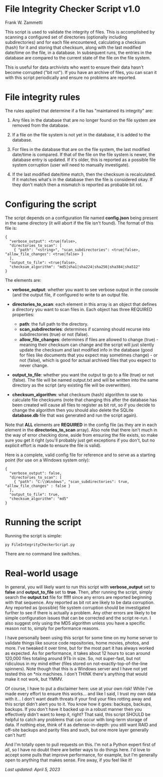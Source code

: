 # File Integrity Checker Script v1.0

Frank W. Zammetti

This script is used to validate the integrity of files.  This is accomplished by scanning a configured set
of directories (optionally including subdirectories) and for each file encountered, calculating a checksum (hash) for
it and storing that checksum, along with the last modified date/time on the file, in a database.  In subsequent runs,
the entries in the database are compared to the current state of the file on the file system.

This is useful for data archivists who want to ensure their data hasn't become corrupted ("bit rot").  If you have
an archive of files, you can scan it with this script periodically and ensure no problems are reported.

# File integrity rules

The rules applied that determine if a file has "maintained its integrity" are:

1. Any files in the database that are no longer found on the file system are removed from the database.

2. If a file on the file system is not yet in the database, it is added to the database.

3. For files in the database that are on the file system, the last modified date/time is compared.  If that of the
   file on the file system is newer, the database entry is updated.  If it's older, this is reported as a possible
   file system corruption (user will need to manually investigate).

4. If the last modified date/time match, then the checksum is recalculated.  If it matches what's in the database then
   the file is considered okay.  If they don't match then a mismatch is reported as probable bit rot.

# Configuring the script

The script depends on a configuration file named **config.json** being present in the same directory (it will abort
if the file isn't found).  The format of this file is:

    {
      "verbose_output": <true|false>,
      "directories_to_scan": [
        { "path": "<string>", "scan_subdirectories": <true|false>, "allow_file_changes": <true|false> }
      ],
      "output_to_file": <true|false>,
      "checksum_algorithm": "md5|sha1|sha224|sha256|sha384|sha512"
    }

The elements are:

* **verbose_output**: whether you want to see verbose output in the console (and the output file, if configured
to write to an output file.
* **directories_to_scan**: each element in this array is an object that defines a directory you want to scan
files in.  Each object has three REQUIRED properties:
  * **path**: the full path to the directory.
  * **scan_subdirectories**: determines if scanning should recurse into subdirectories (true) or
not (false).
  * **allow_file_changes**: determines if files are allowed to change (true) - meaning their checksum can change
and the script will just silently update the checksum and last modified info in the database (good for files like
documents that you expect may sometimes change) - or not (false), which is good for actual archived files that
you expect to never change.

* **output_to_file**: whether you want the output to go to a file (true) or not (false).  The file will be
named output.txt and will be written into the same directory as the script (any existing file will be overwritten).

* **checksum_algorithm**: what checksum (hash) algorithm to use to calculate
file checksums (note that changing this after the database has been created will cause all files to register as bit rot,
so if you decide to change the algorithm then you should also delete the SQLite **database.db** file that was generated
and run the script again).

Note that **ALL** elements are **REQUIRED** in the config file (as they are in each element in the
**directories_to_scan** array).  Also note that there isn't much in the way of error checking done, aside from ensuring
the file exists, so make sure you get it right (you'll probably just get exceptions if you don't, but no explicit effort
is made to ensure the file is valid).

Here is a complete, valid config file for reference and to serve as a starting point (for use on a Windows
system only):

    {
      "verbose_output": false,
      "directories_to_scan": [
        { "path": "C:\\Windows", "scan_subdirectories": true, "allow_file_changes" : false }
      ],
      "output_to_file": true,
      "checksum_algorithm": "md5"
    }

# Running the script

Running the script is simple:

    py FileIntegrityCheckerScript.py

There are no command line switches.

# Real-world usage

In general, you will likely want to run this script with **verbose_output** set to **false** and **output_to_file**
set to **true**.  Then, after running the script, simply search the **output.txt** file for **!!!!!** since any errors
are reported beginning with that sequence.  Any reported as bit rot are likely to be data corruption.  Any reported
as (possible) file system corruption should be investigated further to see if there is actually a problem.  Any other
errors are likely to be simple configuration issues that can be corrected and the script re-run.  I also suggest
only using the MD5 algorithm unless you have a specific reason not to, simply for performance reasons.

I have personally been using this script for some time on my home server to validate things like source code
repositories, home movies, photos, and more.  I've tweaked it over time, but for the most part it has always worked as
expected.  As for performance, it takes about 12 hours to scan around 120,000 files totaling around 9Tb in size.  So,
not super-fast, but not ridiculous in my mind either (files stored on not-exactly-top-of-the-line spinners).  Note
though that this is a Windows server and I have not yet tested this on \*nix machines.  I don't THINK there's anything
that would make it not work, but YMMV.

Of course, I have to put a disclaimer here: use at your own risk!  While I've made every effort to ensure this works...
and like I said, I trust my own data with it... I don't want death threats if your find your files rotting away and
this script didn't alert you to it.  You know how it goes: backups, backups, backups.  If you don't have it backed up
in a robust manner then you effectively didn't want to keep it, right?  That said, this script SHOULD be helpful to
catch any problems that can occur with long-term storage of data.  If nothing else, think of it as defense-in-depth:
you still want RAID and off-site backups and parity files and such, but one more layer generally can't hurt!

And I'm totally open to pull requests on this.  I'm not a Python expert first of all, so I have no doubt there are
better ways to do things here.  I'd love to accept some pulls that improve performance, for example, but I'm generally
open to anything that makes sense.  Fire away, if you feel like it!

*Last updated: April 5, 2023*
